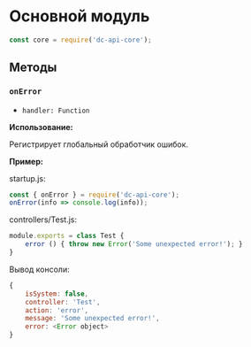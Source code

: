 # Основной модуль

```js
const core = require('dc-api-core');
```

## Методы

### `onError`

* `handler: Function`

**Использование:**

Регистрирует глобальный обработчик ошибок.

**Пример:**

startup.js:

```js
const { onError } = require('dc-api-core');
onError(info => console.log(info));
```

controllers/Test.js:

```js
module.exports = class Test {
    error () { throw new Error('Some unexpected error!'); }
}
```

Вывод консоли:

```js
{
    isSystem: false,
    controller: 'Test',
    action: 'error',
    message: 'Some unexpected error!',
    error: <Error object>
}
```
